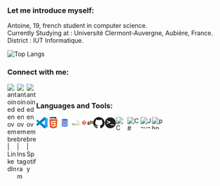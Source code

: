 ### Let me introduce myself:

<!--
**antoinedenovembre/antoinedenovembre** is a ✨ _special_ ✨ repository because its `README.md` (this file) appears on your GitHub profile.
-->
Antoine, 19, french student in computer science.  
Currently Studying at : Université Clermont-Auvergne, Aubière, France.  
District              : IUT Informatique.  

![Top Langs](https://github-readme-stats.vercel.app/api/top-langs/?username=antoinedenovembre&layout=compact&show_icons=true&theme=tokyonight)

### Connect with me:

[<img align="left" alt="antoinedenovembre | LinkedIn" width="22px" src="https://cdn.jsdelivr.net/npm/simple-icons@v3/icons/linkedin.svg" />][linkedin]
[<img align="left" alt="antoinedenovembre | Instagram" width="22px" src="https://cdn.jsdelivr.net/npm/simple-icons@v3/icons/instagram.svg" />][instagram]
[<img align="left" alt="antoinedenovembre | Spotify" width="22px" src="https://cdn.jsdelivr.net/npm/simple-icons@v3/icons/spotify.svg" />][spotify]

<br />

### Languages and Tools:

<img align="left" alt="Visual Studio Code" width="26px" src="https://raw.githubusercontent.com/github/explore/80688e429a7d4ef2fca1e82350fe8e3517d3494d/topics/visual-studio-code/visual-studio-code.png" />
<img align="left" alt="HTML5" width="26px" src="https://raw.githubusercontent.com/github/explore/80688e429a7d4ef2fca1e82350fe8e3517d3494d/topics/html/html.png" />
<img align="left" alt="SQL" width="26px" src="https://raw.githubusercontent.com/github/explore/80688e429a7d4ef2fca1e82350fe8e3517d3494d/topics/sql/sql.png" />
<img align="left" alt="MySQL" width="26px" src="https://raw.githubusercontent.com/github/explore/80688e429a7d4ef2fca1e82350fe8e3517d3494d/topics/mysql/mysql.png" />
<img align="left" alt="Git" width="26px" src="https://raw.githubusercontent.com/github/explore/80688e429a7d4ef2fca1e82350fe8e3517d3494d/topics/git/git.png" />
<img align="left" alt="GitHub" width="26px" src="https://raw.githubusercontent.com/github/explore/78df643247d429f6cc873026c0622819ad797942/topics/github/github.png" />
<img align="left" alt="Terminal" width="26px" src="https://raw.githubusercontent.com/github/explore/80688e429a7d4ef2fca1e82350fe8e3517d3494d/topics/terminal/terminal.png" />
<img align="left" alt="C" width="26px" src="https://upload.wikimedia.org/wikipedia/commons/thumb/1/18/C_Programming_Language.svg/1200px-C_Programming_Language.svg.png" />
<img align="left" alt="C#" width="30px" src="https://static.cdnlogo.com/logos/c/27/c.svg" />
<img align="left" alt="Java" width="26px" height="26px" src="https://seeklogo.com/images/J/java-logo-7F8B35BAB3-seeklogo.com.png" />
<img align="left" alt="php" width="26px" height="28px" src="https://upload.wikimedia.org/wikipedia/commons/thumb/3/31/Webysther_20160423_-_Elephpant.svg/2560px-Webysther_20160423_-_Elephpant.svg.png" />

[instagram]: https://www.instagram.com/antoinedenovembre/
[linkedin]: https://www.linkedin.com/in/antoine-duteyrat-175166221/
[spotify]: https://open.spotify.com/user/mrnoteman
